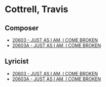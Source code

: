 # Cottrell, Travis

## Composer

- [20603 - JUST AS I AM, I COME BROKEN](/hymns/20603.md)
- [20603A - JUST AS I AM, I COME BROKEN](/hymns/20603A.md)

## Lyricist

- [20603 - JUST AS I AM, I COME BROKEN](/hymns/20603.md)
- [20603A - JUST AS I AM, I COME BROKEN](/hymns/20603A.md)

